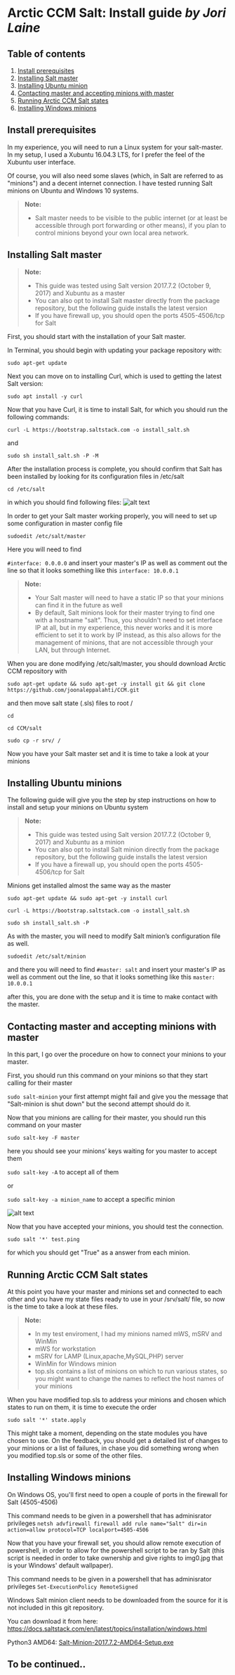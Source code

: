 **Arctic CCM Salt: Install guide** *by Jori Laine*
===================
## Table of contents
1. [Install prerequisites](#install-prerequisites)
2. [Installing Salt master](#installing-salt-master)
3. [Installing Ubuntu minion](#installing-ubuntu-minions)
4. [Contacting master and accepting minions with master](#contacting-master-and-accepting-minions-with-master)
5. [Running Arctic CCM Salt states](#running-arctic-ccm-salt-states)
6. [Installing Windows minions](#installing-windows-minions)

## Install prerequisites

In my experience, you will need to run a Linux system for your salt-master. In my setup, I used a Xubuntu 16.04.3 LTS, for I prefer the feel of the Xubuntu user interface.

Of course, you will also need some slaves (which, in Salt are referred to as "minions") and a decent internet connection.  I have tested running Salt minions on Ubuntu and Windows 10 systems.

> **Note:**
> - Salt master needs to be visible to the public internet (or at least be accessible through port forwarding or other means), if you plan to control minions beyond your own local area network.

## Installing Salt master

> **Note:**
> - This guide was tested using Salt version 2017.7.2 (October 9, 2017) and Xubuntu as a master
> - You can also opt to install Salt master directly from the package repository, but the following guide installs the latest version
> - If you have firewall up, you should open the ports 4505-4506/tcp for Salt

First, you should start with the installation of your Salt master.

In Terminal, you should begin with updating your package repository with:

`sudo apt-get update`

Next you can move on to installing Curl, which is used to getting the latest Salt version:

`sudo apt install -y curl`

Now that you have Curl, it is time to install Salt, for which you should run the following commands:

`curl -L https://bootstrap.saltstack.com -o install_salt.sh`

and

`sudo sh install_salt.sh -P -M`

After the installation process is complete, you should confirm that Salt has been installed by looking for its configuration files in /etc/salt

`cd /etc/salt`

in which you should find following files:
![alt text](https://github.com/joonaleppalahti/CCM/blob/master/salt/saltimg/saltfiles.PNG "/etc/salt")

In order to get your Salt master working properly, you will need to set up some configuration in master config file

`sudoedit /etc/salt/master`

Here you will need to find

`#interface: 0.0.0.0` and insert your master's IP as well as comment out the line so that it looks something like this `interface: 10.0.0.1`

> **Note:**
> - Your Salt master will need to have a static IP so that your minions can find it in the future as well
> - By default, Salt minions look for their master trying to find one with a hostname "salt". Thus, you shouldn't need to set interface IP at all, but in my experience, this never works and it is more efficient to set it to work by IP instead, as this also allows for the management of minions, that are not accessible through your LAN, but through Internet.

When you are done modifying /etc/salt/master, you should download Arctic CCM repository with

`sudo apt-get update && sudo apt-get -y install git && git clone https://github.com/joonaleppalahti/CCM.git`

and then move salt state (.sls) files to root /

`cd`

`cd CCM/salt`

`sudo cp -r srv/ /`

Now you have your Salt master set and it is time to take a look at your minions

## Installing Ubuntu minions

The following guide will give you the step by step instructions on how to install and setup your minions on Ubuntu system

> **Note:**
> - This guide was tested using Salt version 2017.7.2 (October 9, 2017) and Xubuntu as a minion
> - You can also opt to install Salt minion directly from the package repository, but the following guide installs the latest version
> - If you have a firewall up, you should open the ports 4505-4506/tcp for Salt

Minions get installed almost the same way as the master

`sudo apt-get update && sudo apt-get -y install curl`

`curl -L https://bootstrap.saltstack.com -o install_salt.sh`

`sudo sh install_salt.sh -P`

As with the master, you will need to modify Salt minion’s configuration file as well.

`sudoedit /etc/salt/minion`

and there you will need to find
`#master: salt` and insert your master's IP as well as comment out the line, so that it looks something like this `master: 10.0.0.1`

after this, you are done with the setup and it is time to make contact with the master.

## Contacting master and accepting minions with master

In this part, I go over the procedure on how to connect your minions to your master.

First, you should run this command on your minions so that they start calling for their master

`sudo salt-minion`
your first attempt might fail and give you the message that "Salt-minion is shut down" but the second attempt should do it.

Now that you minions are calling for their master, you should run this command on your master

`sudo salt-key -F master`

here you should see your minions’ keys waiting for you master to accept them

`sudo salt-key -A` to accept all of them

or

`sudo salt-key -a minion_name` to accept a specific minion

![alt text](https://github.com/joonaleppalahti/CCM/blob/master/salt/saltimg/saltkeys.PNG "salt-keys")

Now that you have accepted your minions, you should test the connection.

`sudo salt '*' test.ping`

for which you should get "True" as a answer from each minion.

## Running Arctic CCM Salt states

At this point you have your master and minions set and connected to each other and you have my state files ready to use in your /srv/salt/ file, so now is the time to take a look at these files.

> **Note:**
> - In my test enviroment, I had my minions named mWS, mSRV and WinMin
> - mWS for workstation
> - mSRV for LAMP (Linux,apache,MySQL,PHP) server
> - WinMin for Windows minion
> - top.sls contains a list of minions on which to run various states, so you might want to change the names to reflect the host names of your minions

When you have modified top.sls to address your minions and chosen which states to run on them, it is time to execute the order

`sudo salt '*' state.apply`

This might take a moment, depending on the state modules you have chosen to use. On the feedback, you should get a detailed list of changes to your minions or a list of failures, in chase you did something wrong when you modified top.sls or some of the other files.

## Installing Windows minions

On Windows OS, you'll first need to open a couple of ports in the firewall for Salt (4505-4506)

This command needs to be given in a powershell that has adminisrator privileges
`netsh advfirewall firewall add rule name="Salt" dir=in action=allow protocol=TCP localport=4505-4506`

Now that you have your firewall set, you should allow remote execution of powershell, in order to allow for the powershell script to be ran by Salt (this script is needed in order to take ownership and give rights to img0.jpg that is your Windows' default wallpaper).

This command needs to be given in a powershell that has adminisrator privileges
`Set-ExecutionPolicy RemoteSigned`

Windows Salt minion client needs to be downloaded from the source for it is not included in this git repository.

You can download it from here:
https://docs.saltstack.com/en/latest/topics/installation/windows.html

Python3 AMD64: [Salt-Minion-2017.7.2-AMD64-Setup.exe](https://repo.saltstack.com/windows/Salt-Minion-2017.7.2-Py3-AMD64-Setup.exe)


## **To be continued..**
